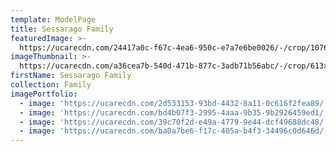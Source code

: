 ```yaml
---
template: ModelPage
title: Sessarago Family
featuredImage: >-
  https://ucarecdn.com/24417a0c-f67c-4ea6-950c-e7a7e6be0026/-/crop/1076x535/168,109/-/preview/
imageThumbnail: >-
  https://ucarecdn.com/a36cea7b-540d-471b-877c-3adb71b56abc/-/crop/613x662/360,60/-/preview/
firstName: Sessarago Family
collection: Family
imagePortfolio:
  - image: 'https://ucarecdn.com/2d533153-93bd-4432-8a11-0c616f2fea89/'
  - image: 'https://ucarecdn.com/bd4b07f3-2995-4aaa-9b35-9b2926459ed1/'
  - image: 'https://ucarecdn.com/39c70f2d-e49a-4779-9e44-dcf49688dc48/'
  - image: 'https://ucarecdn.com/ba0a7be6-f17c-405a-b4f3-34496c0d646d/'
---
```


